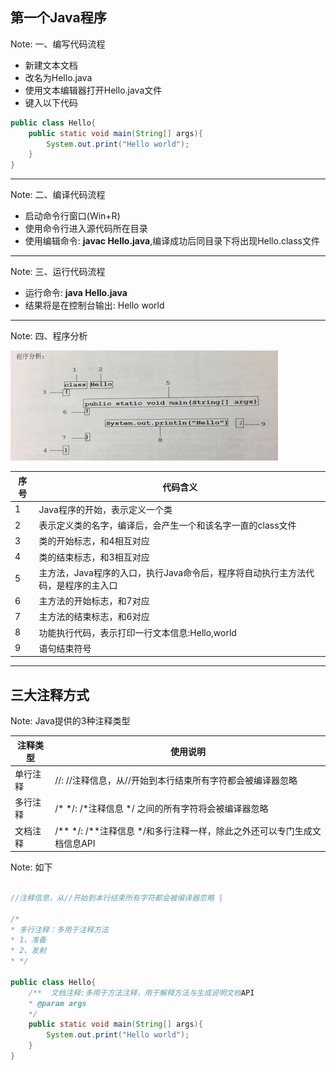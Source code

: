 第一个Java程序
------------

Note: 一、编写代码流程

 * 新建文本文档
 * 改名为Hello.java
 * 使用文本编辑器打开Hello.java文件
 * 键入以下代码

```java
public class Hello{
    public static void main(String[] args){
        System.out.print("Hello world");
    }
}
```

- - -

Note: 二、编译代码流程

 * 启动命令行窗口(Win+R)
 * 使用命令行进入源代码所在目录
 * 使用编辑命令: **javac Hello.java**,编译成功后同目录下将出现Hello.class文件
 
- - -

Note: 三、运行代码流程

 * 运行命令: **java Hello.java**
 * 结果将是在控制台输出: Hello world

- - -
 
Note: 四、程序分析

![Interior view](1.png "Interoir view, Image courtesy of Eoghan OLionnain, licesend CC-BY-SA 2.0")

| **序号**  | **代码含义**| 
| -  | --------        |
| 1  | Java程序的开始，表示定义一个类 |
| 2  | 表示定义类的名字，编译后，会产生一个和该名字一直的class文件|
| 3  | 类的开始标志，和4相互对应|
| 4  | 类的结束标志，和3相互对应|
| 5  | 主方法，Java程序的入口，执行Java命令后，程序将自动执行主方法代码，是程序的主入口|
| 6  | 主方法的开始标志，和7对应|
| 7  | 主方法的结束标志，和6对应|
| 8  | 功能执行代码，表示打印一行文本信息:Hello,world|
| 9  | 语句结束符号|

* * *

三大注释方式
------------

Note: Java提供的3种注释类型

| **注释类型**  | **使用说明**          | 
| -  | --------        |
| 单行注释  | //: //注释信息，从//开始到本行结束所有字符都会被编译器忽略 |
| 多行注释  | /* */: /*注释信息 */ 之间的所有字符将会被编译器忽略 |
| 文档注释  | /**  */: /**注释信息 */和多行注释一样，除此之外还可以专门生成文档信息API|

Note: 如下

```java

//注释信息，从//开始到本行结束所有字符都会被编译器忽略 |

/* 
* 多行注释：多用于注释方法
* 1、准备
* 2、发射
* */

public class Hello{
    /**  文档注释:多用于方法注释，用于解释方法与生成说明文档API
    * @param args 
    */
    public static void main(String[] args){
        System.out.print("Hello world");
    }
}

```